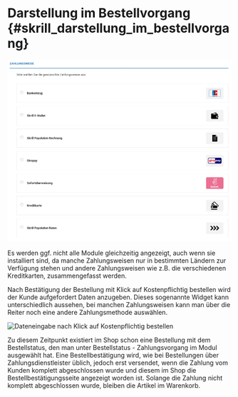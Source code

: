 # Darstellung im Bestellvorgang {#skrill_darstellung_im_bestellvorgang}

![](Bilder/skrill/skrill_005.png "Darstellung der Skrill-Zahlungsweisen im Bestellvorgang")

Es werden ggf. nicht alle Module gleichzeitig angezeigt, auch wenn sie installiert sind, da manche Zahlungsweisen nur in bestimmten Ländern zur Verfügung stehen und andere Zahlungsweisen wie z.B. die verschiedenen Kreditkarten, zusammengefasst werden.

Nach Bestätigung der Bestellung mit Klick auf Kostenpflichtig bestellen wird der Kunde aufgefordert Daten anzugeben. Dieses sogenannte Widget kann unterschiedlich aussehen, bei manchen Zahlungsweisen kann man über die Reiter noch eine andere Zahlungsmethode auswählen.

![](Bilder/skrill/skrill_007.png "Dateneingabe nach Klick auf Kostenpflichtig
      bestellen")

Zu diesem Zeitpunkt existiert im Shop schon eine Bestellung mit dem Bestellstatus, den man unter Bestellstatus - Zahlungsvorgang im Modul ausgewählt hat. Eine Bestellbestätigung wird, wie bei Bestellungen über Zahlungsdienstleister üblich, jedoch erst versendet, wenn die Zahlung vom Kunden komplett abgeschlossen wurde und diesem im Shop die Bestellbestätigungsseite angezeigt worden ist. Solange die Zahlung nicht komplett abgeschlossen wurde, bleiben die Artikel im Warenkorb.



